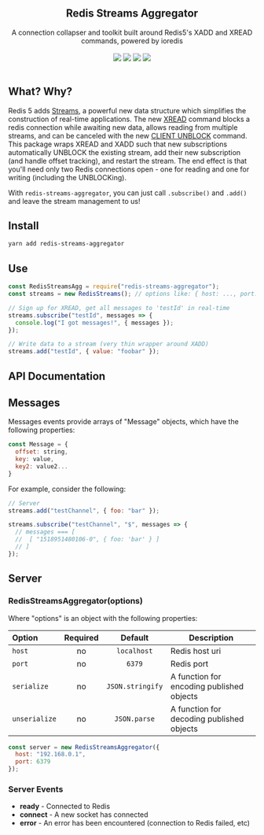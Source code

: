 <div align="center">
  <br />
  <h2>Redis Streams Aggregator</h2>

A connection collapser and toolkit built around Redis5's XADD and XREAD commands, powered by ioredis
<br /><br />
<a href="https://npm.runkit.com/redis-streams-aggregator"><img src="https://img.shields.io/npm/v/redis-streams-aggregator.svg?style=for-the-badge" /></a>&nbsp;<a href="https://circleci.com/gh/erulabs/redis-streams-aggregator"><img src="https://img.shields.io/circleci/project/github/erulabs/redis-streams-aggregator.svg?style=for-the-badge" /></a>&nbsp;<img src="https://img.shields.io/npm/l/redis-streams-aggregator.svg?style=for-the-badge" />&nbsp;<a href="https://givethanks.app/donate/npm/redis-streams-aggregator"><img src="https://img.shields.io/badge/donate-givethanks-gold.svg?style=for-the-badge" /></a>
<br /><br />

</div>

## What? Why?

Redis 5 adds [Streams](https://redis.io/topics/streams-intro), a powerful new data structure which simplifies the construction of real-time applications. The new [XREAD](https://redis.io/commands/xread) command blocks a redis connection while awaiting new data, allows reading from multiple streams, and can be canceled with the new [CLIENT UNBLOCK](https://redis.io/commands/client-unblock) command. This package wraps XREAD and XADD such that new subscriptions automatically UNBLOCK the existing stream, add their new subscription (and handle offset tracking), and restart the stream. The end effect is that you'll need only two Redis connections open - one for reading and one for writing (including the UNBLOCKing).

With `redis-streams-aggregator`, you can just call `.subscribe()` and `.add()` and leave the stream management to us!

## Install

```bash
yarn add redis-streams-aggregator
```

## Use

```javascript
const RedisStreamsAgg = require("redis-streams-aggregator");
const streams = new RedisStreams(); // options like: { host: ..., port: ... } etc

// Sign up for XREAD, get all messages to 'testId' in real-time
streams.subscribe("testId", messages => {
  console.log("I got messages!", { messages });
});

// Write data to a stream (very thin wrapper around XADD)
streams.add("testId", { value: "foobar" });
```

## API Documentation

## Messages

Messages events provide arrays of "Message" objects, which have the following properties:

```js
const Message = {
  offset: string,
  key: value,
  key2: value2...
}
```

For example, consider the following:

```js
// Server
streams.add("testChannel", { foo: "bar" });

streams.subscribe("testChannel", "$", messages => {
  // messages === [
  //  [ "1518951480106-0", { foo: 'bar' } ]
  // ]
});
```

## Server

### RedisStreamsAggregator(options)

Where "options" is an object with the following properties:

| Option        | Required |     Default      | Description                               |
| :------------ | :------: | :--------------: | ----------------------------------------- |
| `host`        |    no    |   `localhost`    | Redis host uri                            |
| `port`        |    no    |      `6379`      | Redis port                                |
| `serialize`   |    no    | `JSON.stringify` | A function for encoding published objects |
| `unserialize` |    no    |   `JSON.parse`   | A function for decoding published objects |

```js
const server = new RedisStreamsAggregator({
  host: "192.168.0.1",
  port: 6379
});
```

### Server Events

- **ready** - Connected to Redis
- **connect** - A new socket has connected
- **error** - An error has been encountered (connection to Redis failed, etc)
